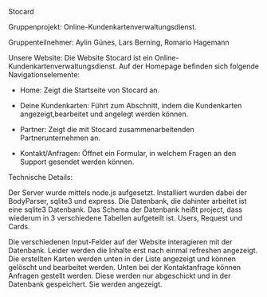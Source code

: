 Stocard

Gruppenprojekt: Online-Kundenkartenverwaltungsdienst.

Gruppenteilnehmer: Aylin Günes, Lars Berning, Romario Hagemann

Unsere Website: 
Die Website Stocard ist ein Online-Kundenkartenverwaltungsdienst. 
Auf der Homepage befinden sich folgende Navigationselemente:

- Home: Zeigt die Startseite von Stocard an.

- Deine Kundenkarten: Führt zum Abschnitt, indem die Kundenkarten angezeigt,bearbeitet und angelegt werden können.

- Partner: Zeigt die mit Stocard zusammenarbeitenden Partnerunternehmen an.

- Kontakt/Anfragen: Öffnet ein Formular, in welchem Fragen an den Support gesendet werden können.


Technische Details:

Der Server wurde mittels node.js aufgesetzt. Installiert wurden dabei der BodyParser, sqlite3 und express. 
Die Datenbank, die dahinter arbeitet ist eine sqlite3 Datenbank. Das Schema der Datenbank heißt project, dass wiederum in 3 verschiedene
Tabellen aufgeteilt ist. Users, Request und Cards. 

Die verschiedenen Input-Felder auf der Website interagieren mit der Datenbank. Leider werden die Inhalte erst nach einmal refreshen 
angezeigt. Die erstellten Karten werden unten in der Liste angezeigt und können gelöscht und bearbeitet werden. 
Unten bei der Kontaktanfrage können Anfragen gestellt werden. Diese werden nur abgeschickt und in der Datenbank gespeichert. Sie werden
angezeigt. 



